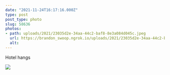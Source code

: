 ```yaml
---
date: "2021-11-24T16:17:16.000Z"
type: post 
post_type: photo
slug: 58636
photos: 
- path: uploads/2021/23035d2e-34aa-44c2-baf8-8e3a084d045c.jpeg
  url: https://brandon_swoop.ngrok.io/uploads/2021/23035d2e-34aa-44c2-baf8-8e3a084d045c.jpeg
  alt: 
---
```

Hotel hangs


![](/uploads/2021/23035d2e-34aa-44c2-baf8-8e3a084d045c.jpeg)
